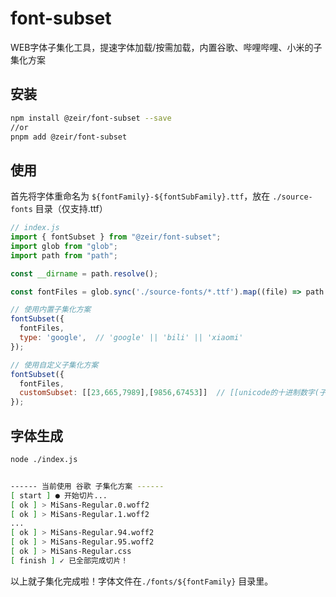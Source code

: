 # font-subset

WEB字体子集化工具，提速字体加载/按需加载，内置谷歌、哔哩哔哩、小米的子集化方案

## 安装
```bash
npm install @zeir/font-subset --save
//or
pnpm add @zeir/font-subset
```
## 使用
首先将字体重命名为 `${fontFamily}-${fontSubFamily}.ttf`，放在 `./source-fonts` 目录（仅支持.ttf）
```js
// index.js
import { fontSubset } from "@zeir/font-subset";
import glob from "glob";
import path from "path";

const __dirname = path.resolve();

const fontFiles = glob.sync('./source-fonts/*.ttf').map((file) => path.resolve(__dirname, './', file));

// 使用内置子集化方案
fontSubset({
  fontFiles,
  type: 'google',  // 'google' || 'bili' || 'xiaomi'
});

// 使用自定义子集化方案
fontSubset({
  fontFiles,
  customSubset: [[23,665,7989],[9856,67453]]  // [[unicode的十进制数字(子集组)],[unicode的十进制数字(子集组)],...]
});
```
## 字体生成
```bash
node ./index.js


------ 当前使用 谷歌 子集化方案 ------
[ start ] ● 开始切片...
[ ok ] > MiSans-Regular.0.woff2
[ ok ] > MiSans-Regular.1.woff2
...
[ ok ] > MiSans-Regular.94.woff2
[ ok ] > MiSans-Regular.95.woff2
[ ok ] > MiSans-Regular.css
[ finish ] ✓ 已全部完成切片！
```
以上就子集化完成啦！字体文件在`./fonts/${fontFamily}` 目录里。